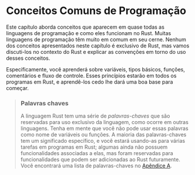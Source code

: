 <!--
# Common Programming Concepts

This chapter covers concepts that appear in almost every programming language
and how they work in Rust. Many programming languages have much in common at
their core. None of the concepts presented in this chapter are unique to Rust,
but we’ll discuss them in the context of Rust and explain the conventions
around using these concepts.
-->

# Conceitos Comuns de Programação

Este capítulo aborda conceitos que aparecem em quase todas as linguagens de
programação e como eles funcionam no Rust. Muitas linguagens de programação têm
muito em comum em seu cerne. Nenhum dos conceitos apresentados neste capítulo é
exclusivo de Rust, mas vamos discuti-los no contexto do Rust e explicar as
convenções em torno do uso desses conceitos.

<!--
Specifically, you’ll learn about variables, basic types, functions, comments,
and control flow. These foundations will be in every Rust program, and learning
them early will give you a strong core to start from.
-->

Especificamente, você aprenderá sobre variáveis, tipos básicos, funções,
comentários e fluxo de controle. Esses princípios estarão em todos os programas
em Rust, e aprendê-los cedo lhe dará uma boa base para começar.

<!--
> #### Keywords
>
> The Rust language has a set of *keywords* that are reserved for use by
> the language only, much as in other languages. Keep in mind that you cannot
> use these words as names of variables or functions. Most of the keywords have
> special meanings, and you’ll be using them to do various tasks in your Rust
> programs; a few have no current functionality associated with them but have
> been reserved for functionality that might be added to Rust in the future. You
> can find a list of the keywords in [Appendix A][appendix_a].

-->

> ### Palavras chaves
>
> A linguagem Rust tem uma série de *palavras-chaves* que são reservadas para uso exclusivo
> da linguagem, como ocorre em outras linguagens. Tenha em mente que você não
> pode usar essas palavras como nome de variáveis ou funções. A maioria das palavras-chaves tem
> um significado específico, e você estará usando-as para várias tarefas em programas em Rust;
> algumas ainda não possuem funcionalidades associadas a elas, mas
> foram reservadas para funcionalidades que podem ser adicionadas ao Rust futuramente. Você
> encontrará uma lista de palavras-chaves no [Apêndice A][appendix_a].

[appendix_a]: appendix-01-keywords.md

